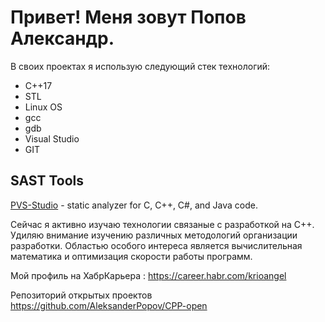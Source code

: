 # Привет! Меня зовут Попов Александр.
 
 В своих проектах я использую следующий стек технологий:
 * С++17
 * STL
 * Linux OS
 * gcc
 * gdb
 * Visual Studio
 * GIT
 ## SAST Tools

[PVS-Studio](https://pvs-studio.com/pvs-studio/?utm_source=website&utm_medium=github&utm_campaign=open_source) - static analyzer for C, C++, C#, and Java code.
 
 Сейчас я активно изучаю технологии связаные с разработкой на C++. Удиляю внимание изучению различных методологий организации разработки.
 Областью особого интереса является вычислительная математика и оптимизация скорости работы программ. 
 
 Мой профиль на ХабрКарьера : https://career.habr.com/krioangel
 
 Репозиторий открытых проектов https://github.com/AleksanderPopov/CPP-open

